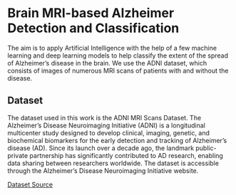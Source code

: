 
# Brain MRI-based Alzheimer Detection and Classification

The aim is to apply Artificial Intelligence with the help of a few machine learning and deep learning models to help classify the extent of the spread of Alzheimer’s disease in the brain. We use the ADNI dataset, which consists of images of numerous MRI scans of patients with and without the disease.


## Dataset

The dataset used in this work is the ADNI MRI Scans Dataset. The Alzheimer’s Disease Neuroimaging Initiative (ADNI) is a longitudinal multicenter study designed to develop clinical, imaging, genetic, and biochemical biomarkers for the early detection and tracking of Alzheimer’s disease (AD). Since its launch over a decade ago, the landmark public-private partnership has significantly contributed to AD research, enabling data sharing between researchers worldwide.
The dataset is accessible through the  Alzheimer’s Disease Neuroimaging Initiative website.

[Dataset Source](https://adni.loni.usc.edu/data-samples/access-data/)


